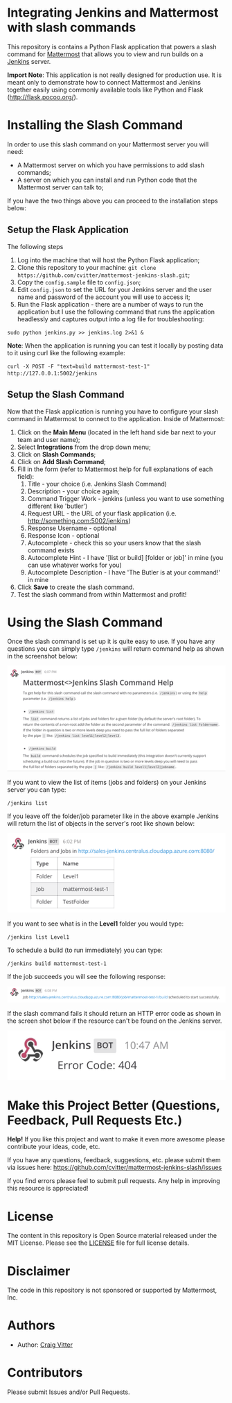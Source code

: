 # Integrating Jenkins and Mattermost with slash commands

This repository is contains a Python Flask application that powers a slash command for 
[Mattermost](http://mattermost.com) that allows you to view and run builds on a 
[Jenkins](https://jenkins.io/) server.
 
 **Import Note**: This application is not really designed for production use. It is meant 
 only to demonstrate how to connect Mattermost and Jenkins together easily using commonly
 available tools like Python and Flask (http://flask.pocoo.org/).
 
# Installing the Slash Command

In order to use this slash command on your Mattermost server you will need:

* A Mattermost server on which you have permissions to add slash commands;
* A server on which you can install and run Python code that the Mattermost server can talk to;

If you have the two things above you can proceed to the installation steps below:

## Setup the Flask Application

The following steps

1. Log into the machine that will host the Python Flask application;
2. Clone this repository to your machine: `git clone https://github.com/cvitter/mattermost-jenkins-slash.git`;
3. Copy the `config.sample` file to `config.json`;
4. Edit `config.json` to set the URL for your Jenkins server and the user name and password of the account you will use to access it;
5. Run the Flask application - there are a number of ways to run the application but I use the following command that runs the 
application headlessly and captures output into a log file for troubleshooting:

```
sudo python jenkins.py >> jenkins.log 2>&1 &
```

**Note**: When the application is running you can test it locally by posting data to it using curl like the following example:

```
curl -X POST -F "text=build mattermost-test-1" http://127.0.0.1:5002/jenkins
```

## Setup the Slash Command

Now that the Flask application is running you have to configure your slash command in Mattermost to connect to the 
application. Inside of Mattermost:

1. Click on the **Main Menu** (located in the left hand side bar next to your team and user name);
2. Select **Integrations** from the drop down menu;
3. Click on **Slash Commands**;
4. Click on **Add Slash Command**;
5. Fill in the form (refer to Mattermost help for full explanations of each field):
	1. Title - your choice (i.e. Jenkins Slash Command)
	2. Description - your choice again;
	3. Command Trigger Work - jenkins (unless you want to use something different like 'butler')
	4. Request URL - the URL of your flask application (i.e. http://something.com:5002/jenkins)
	5. Response Username - optional
	6. Response Icon - optional
	7. Autocomplete - check this so your users know that the slash command exists
	8. Autocomplete Hint - I have '[list or build] [folder or job]' in mine (you can use whatever works for you)
	9. Autocomplete Description - I have 'The Butler is at your command!' in mine
6. Click **Save** to create the slash command.
7. Test the slash command from within Mattermost and profit!

# Using the Slash Command

Once the slash command is set up it is quite easy to use. If you have any questions you can simply 
type `/jenkins` will return command help as shown in the screenshot below:

![Screenshot of the help function](images/help.png)

If you want to view the list of items (jobs and folders) on your Jenkins server you can type:

```
/jenkins list
```
If you leave off the folder/job parameter like in the above example Jenkins will return the list of objects in the server's 
root like shown below:

![Screenshot of the list function](images/list.png)

If you want to see what is in the **Level1** folder you would type:

```
/jenkins list Level1
```

To schedule a build (to run immediately) you can type:

```
/jenkins build mattermost-test-1
```

If the job succeeds you will see the following response:

![Screenshot of the build function](images/build.png) 

If the slash command fails it should return an HTTP error code as shown in the screen shot below if the 
resource can't be found on the Jenkins server.

![Screenshot of an error](images/error.png)


# Make this Project Better (Questions, Feedback, Pull Requests Etc.)

**Help!** If you like this project and want to make it even more awesome please contribute your ideas,
code, etc.

If you have any questions, feedback, suggestions, etc. please submit them via issues here: https://github.com/cvitter/mattermost-jenkins-slash/issues

If you find errors please feel to submit pull requests. Any help in improving this resource is appreciated!

# License
The content in this repository is Open Source material released under the MIT License. Please see the [LICENSE](LICENSE) file for full license details.

# Disclaimer

The code in this repository is not sponsored or supported by Mattermost, Inc.

# Authors
* Author: [Craig Vitter](https://github.com/cvitter)

# Contributors 
Please submit Issues and/or Pull Requests.